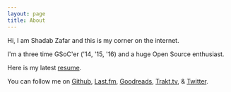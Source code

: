 ```yaml
---
layout: page
title: About
---
```


Hi, I am Shadab Zafar and this is my corner on the internet.

I'm a three time GSoC'er ('14, '15, '16) and a huge Open Source enthusiast.

Here is my latest [resume](https://github.com/dufferzafar/resume/blob/build/Shadab%20Zafar.pdf).

You can follow me on 
<a href="https://github.com/dufferzafar">Github</a>,
<a href="https://www.last.fm/user/dufferzafar/">Last.fm</a>,
<a href="https://www.goodreads.com/user/show/18654747-shadab-zafar">Goodreads</a>,
<a href="https://trakt.tv/users/dufferzafar/history">Trakt.tv</a>,
&
<a href="https://twitter.com/dufferzafar">Twitter</a>.
